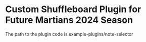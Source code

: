 # Custom Shuffleboard Plugin for Future Martians 2024 Season

The path to the plugin code is example-plugins/note-selector

